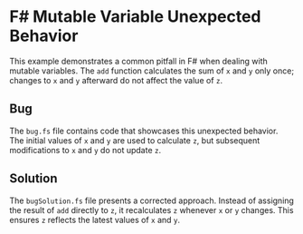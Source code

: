 # F# Mutable Variable Unexpected Behavior

This example demonstrates a common pitfall in F# when dealing with mutable variables.  The `add` function calculates the sum of `x` and `y` only once; changes to `x` and `y` afterward do not affect the value of `z`.

## Bug

The `bug.fs` file contains code that showcases this unexpected behavior.  The initial values of `x` and `y` are used to calculate `z`, but subsequent modifications to `x` and `y` do not update `z`.

## Solution

The `bugSolution.fs` file presents a corrected approach.  Instead of assigning the result of `add` directly to `z`, it recalculates `z` whenever `x` or `y` changes.  This ensures `z` reflects the latest values of `x` and `y`.